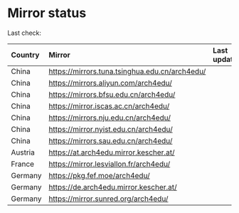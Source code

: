 <script src="./time.js"></script>
# Mirror status
Last check: <script type="text/javascript">localize(1698477289.5701845);</script>

|Country|Mirror|Last update|
|:------|:-----|:----------|
|China|https://mirrors.tuna.tsinghua.edu.cn/arch4edu/|<script type="text/javascript">localize(1698431590);</script>|
|China|https://mirrors.aliyun.com/arch4edu/|<script type="text/javascript">localize(1698431590);</script>|
|China|https://mirrors.bfsu.edu.cn/arch4edu/|<script type="text/javascript">localize(1698431590);</script>|
|China|https://mirror.iscas.ac.cn/arch4edu/|<script type="text/javascript">localize(1698431590);</script>|
|China|https://mirrors.nju.edu.cn/arch4edu/|<script type="text/javascript">localize(1698431590);</script>|
|China|https://mirror.nyist.edu.cn/arch4edu/|<script type="text/javascript">localize(1698431590);</script>|
|China|https://mirrors.sau.edu.cn/arch4edu/|<script type="text/javascript">localize(1698474578);</script>|
|Austria|https://at.arch4edu.mirror.kescher.at/|<script type="text/javascript">localize(1698474578);</script>|
|France|https://mirror.lesviallon.fr/arch4edu/|<script type="text/javascript">localize(1698474578);</script>|
|Germany|https://pkg.fef.moe/arch4edu/|<script type="text/javascript">localize(1698474578);</script>|
|Germany|https://de.arch4edu.mirror.kescher.at/|<script type="text/javascript">localize(1698474578);</script>|
|Germany|https://mirror.sunred.org/arch4edu/|<script type="text/javascript">localize(1698474578);</script>|

<script src="./tablefilter/tablefilter.js"></script>
<script src="./table.js"></script>
